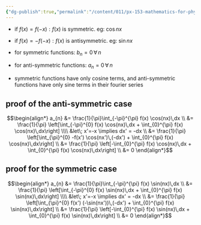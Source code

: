 ```yaml
---
{"dg-publish":true,"permalink":"/content/011/px-153-mathematics-for-physicists/term-2/px-153-j-fourier-series/px-153-j5-symmetric-and-antisymmetric-functions/","noteIcon":"1","created":"2025-08-27T13:14:00.583+01:00","updated":"2024-11-26T19:39:36.000+00:00"}
---
```


- if $f(x) = f(-x): f(x)$ is symmetric. eg: $\cos{nx}$ 
- if $f(x) = -f(-x): f(x)$ is antisymmetric. eg: $\sin{nx}$ 

- for symmetric functions: $b_{n} =0 \, \forall \, n$
- for anti-symmetric functions: ${} a_{n} =0 \, \forall \, n$

- symmetric functions have only cosine terms, and anti-symmetric functions have only sine terms in their fourier series
## proof of the anti-symmetric case
$$\begin{align*}
	a_{n} &= \frac{1}{\pi}\int_{-\pi}^{\pi} f(x) \cos(nx)\,dx \\
	&= \frac{1}{\pi} \left[\int_{-\pi}^{0} f(x) \cos(nx)\,dx + \int_{0}^{\pi} f(x) \cos(nx)\,dx\right] \\\\
	&let\; x'=-x \implies dx' = -dx \\
	&= \frac{1}{\pi} \left[\int_{\pi}^{0} -f(x') \cos(nx')\,(-dx') + \int_{0}^{\pi} f(x) \cos(nx)\,dx\right] \\
	&= \frac{1}{\pi} \left[-\int_{0}^{\pi} f(x) \cos(nx)\,dx + \int_{0}^{\pi} f(x) \cos(nx)\,dx\right] \\
	&= 0 
\end{align*}$$
## proof for the symmetric case
$$\begin{align*}
	a_{n} &= \frac{1}{\pi}\int_{-\pi}^{\pi} f(x) \sin(nx)\,dx \\
	&= \frac{1}{\pi} \left[\int_{-\pi}^{0} f(x) \sin(nx)\,dx + \int_{0}^{\pi} f(x) \sin(nx)\,dx\right] \\\\
	&let\; x'=-x \implies dx' = -dx \\
	&= \frac{1}{\pi} \left[\int_{\pi}^{0} f(x') (-\sin(nx'))\,(-dx') + \int_{0}^{\pi} f(x) \sin(nx)\,dx\right] \\
	&= \frac{1}{\pi} \left[-\int_{0}^{\pi} f(x) \sin(nx)\,dx + \int_{0}^{\pi} f(x) \sin(nx)\,dx\right] \\
	&= 0 
\end{align*}$$
